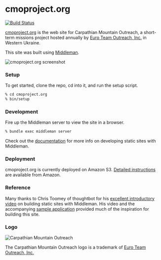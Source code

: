 # cmoproject.org

[![Build Status](https://travis-ci.org/joshukraine/cmoproject.org.svg?branch=master)](https://travis-ci.org/joshukraine/cmoproject.org)

[cmoproject.org](http://cmoproject.org/) is the web site for Carpathian Mountain Outreach, a short-term missions project hosted annually by [Euro Team Outreach, Inc.](http://www.euroteamoutreach.org/) in Western Ukraine.

This site was built using [Middleman](https://middlemanapp.com/).

![cmoproject.org screenshot](https://s3.amazonaws.com/images.cmoproject.org/cmoproject-screenshot.jpg)

### Setup

To get started, clone the repo, cd into it, and run the setup script.

```sh
% cd cmoproject.org
% bin/setup
```

### Development

Fire up the Middleman server to view the site in a browser.

```sh
% bundle exec middleman server
```

Check out the [documentation](https://middlemanapp.com/basics/install/) for more info on developing static sites with Middleman.

### Deployment

cmoproject.org is currently deployed on Amazon S3. [Detailed instructions](http://docs.aws.amazon.com/gettingstarted/latest/swh/website-hosting-intro.html) are available from Amazon.

### Reference

Many thanks to Chris Toomey of thoughtbot for his [excellent introductory video](https://upcase.com/videos/building-static-sites-with-middleman) on building static sites with Middleman. His video and the accompanying [sample application](https://github.com/thoughtbot/upcase-middleman-sample) provided much of the inspiration for building this site.

### Logo

![Carpathian Mountain Outreach](https://s3.amazonaws.com/images.cmoproject.org/cmo-logo.png)

The Carpathian Mountain Outreach logo is a trademark of [Euro Team Outreach, Inc.](http://www.euroteamoutreach.org/)

